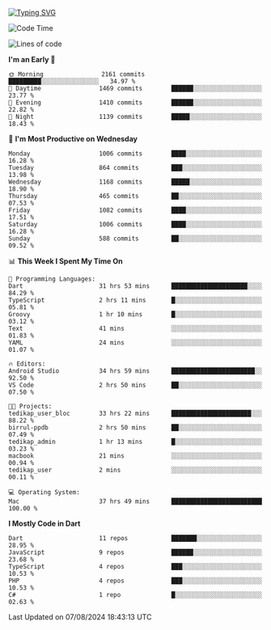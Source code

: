 
<a href="https://git.io/typing-svg"><img src="https://readme-typing-svg.demolab.com?font=Source+Code+Pro&pause=1000&random=false&width=435&lines=Hey+%F0%9F%A5%B6+iam+Yaskraz" alt="Typing SVG" /></a>
<!--START_SECTION:waka-->
![Code Time](http://img.shields.io/badge/Code%20Time-437%20hrs%2046%20mins-blue)

![Lines of code](https://img.shields.io/badge/From%20Hello%20World%20I%27ve%20Written-3.5%20million%20lines%20of%20code-blue)

**I'm an Early 🐤** 

```text
🌞 Morning                2161 commits        █████████░░░░░░░░░░░░░░░░   34.97 % 
🌆 Daytime                1469 commits        ██████░░░░░░░░░░░░░░░░░░░   23.77 % 
🌃 Evening                1410 commits        ██████░░░░░░░░░░░░░░░░░░░   22.82 % 
🌙 Night                  1139 commits        █████░░░░░░░░░░░░░░░░░░░░   18.43 % 
```
📅 **I'm Most Productive on Wednesday** 

```text
Monday                   1006 commits        ████░░░░░░░░░░░░░░░░░░░░░   16.28 % 
Tuesday                  864 commits         ███░░░░░░░░░░░░░░░░░░░░░░   13.98 % 
Wednesday                1168 commits        █████░░░░░░░░░░░░░░░░░░░░   18.90 % 
Thursday                 465 commits         ██░░░░░░░░░░░░░░░░░░░░░░░   07.53 % 
Friday                   1082 commits        ████░░░░░░░░░░░░░░░░░░░░░   17.51 % 
Saturday                 1006 commits        ████░░░░░░░░░░░░░░░░░░░░░   16.28 % 
Sunday                   588 commits         ██░░░░░░░░░░░░░░░░░░░░░░░   09.52 % 
```


📊 **This Week I Spent My Time On** 

```text
💬 Programming Languages: 
Dart                     31 hrs 53 mins      █████████████████████░░░░   84.29 % 
TypeScript               2 hrs 11 mins       █░░░░░░░░░░░░░░░░░░░░░░░░   05.81 % 
Groovy                   1 hr 10 mins        █░░░░░░░░░░░░░░░░░░░░░░░░   03.12 % 
Text                     41 mins             ░░░░░░░░░░░░░░░░░░░░░░░░░   01.83 % 
YAML                     24 mins             ░░░░░░░░░░░░░░░░░░░░░░░░░   01.07 % 

🔥 Editors: 
Android Studio           34 hrs 59 mins      ███████████████████████░░   92.50 % 
VS Code                  2 hrs 50 mins       ██░░░░░░░░░░░░░░░░░░░░░░░   07.50 % 

🐱‍💻 Projects: 
tedikap_user_bloc        33 hrs 22 mins      ██████████████████████░░░   88.22 % 
birrul-ppdb              2 hrs 50 mins       ██░░░░░░░░░░░░░░░░░░░░░░░   07.49 % 
tedikap_admin            1 hr 13 mins        █░░░░░░░░░░░░░░░░░░░░░░░░   03.23 % 
macbook                  21 mins             ░░░░░░░░░░░░░░░░░░░░░░░░░   00.94 % 
tedikap_user             2 mins              ░░░░░░░░░░░░░░░░░░░░░░░░░   00.11 % 

💻 Operating System: 
Mac                      37 hrs 49 mins      █████████████████████████   100.00 % 
```

**I Mostly Code in Dart** 

```text
Dart                     11 repos            ███████░░░░░░░░░░░░░░░░░░   28.95 % 
JavaScript               9 repos             ██████░░░░░░░░░░░░░░░░░░░   23.68 % 
TypeScript               4 repos             ███░░░░░░░░░░░░░░░░░░░░░░   10.53 % 
PHP                      4 repos             ███░░░░░░░░░░░░░░░░░░░░░░   10.53 % 
C#                       1 repo              █░░░░░░░░░░░░░░░░░░░░░░░░   02.63 % 
```




 Last Updated on 07/08/2024 18:43:13 UTC
<!--END_SECTION:waka-->
